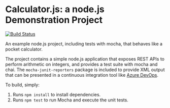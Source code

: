 Calculator.js: a node.js Demonstration Project
==============================================
[![Build Status](https://dev.azure.com/python0577/Enabling%20Continuous%20Integration%20with%20Azure%20Pipelines/_apis/build/status/garderlab.calculator?branchName=master)](https://dev.azure.com/python0577/Enabling%20Continuous%20Integration%20with%20Azure%20Pipelines/_build/latest?definitionId=8&branchName=master)

An example node.js project, including tests with mocha, that behaves like
a pocket calculator.

The project contains a simple node.js application that exposes REST APIs
to perform arithmetic on integers, and provides a test suite with mocha
and chai.  The `mocha-junit-reporters` package is included to provide XML
output that can be presented in a continuous integration tool like
[Azure DevOps](https://azure.com/devops).

To build, simply:

1. Runs `npm install` to install dependencies.
2. Runs `npm test` to run Mocha and execute the unit tests.

